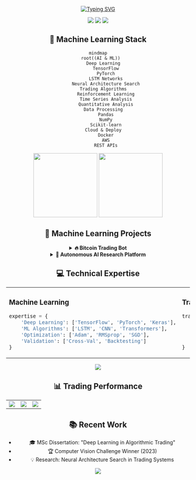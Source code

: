 <div align="center">

<!-- ANIMATED HEADER -->
[![Typing SVG](https://readme-typing-svg.herokuapp.com?font=Fira+Code&duration=3000&pause=1000&color=2F81F7&center=true&vCenter=true&multiline=true&random=false&width=1200&height=150&lines=🤖+Machine+Learning+Engineer+%26+Algorithmic+Trader;⚡+Specializing+in+Deep+Learning+%26+Quantitative+Trading;🔬+Building+AI-Powered+Trading+Systems)](https://git.io/typing-svg)

<!-- PROFILE VIEWS & SOCIAL BADGES -->
<div align="center">
  <img src="https://komarev.com/ghpvc/?username=MohamadKanso&style=for-the-badge&color=2F81F7"/>
  <a href="https://www.linkedin.com/in/mohamad-kanso/"><img src="https://img.shields.io/badge/LinkedIn-2F81F7?style=for-the-badge&logo=linkedin&logoColor=white"/></a>
  <a href="https://twitter.com/MoAliKanso"><img src="https://img.shields.io/badge/Twitter-2F81F7?style=for-the-badge&logo=x&logoColor=white"/></a>
</div>

<!-- ML TECH STACK -->
## 🧠 Machine Learning Stack
```mermaid
mindmap
  root((AI & ML))
    Deep Learning
      TensorFlow
      PyTorch
      LSTM Networks
      Neural Architecture Search
    Trading Algorithms
      Reinforcement Learning
      Time Series Analysis
      Quantitative Analysis
    Data Processing
      Pandas
      NumPy
      Scikit-learn
    Cloud & Deploy
      Docker
      AWS
      REST APIs
```

<!-- GITHUB STATS WITH ML EMPHASIS -->
<p align="center">
<img src="https://github-readme-stats.vercel.app/api?username=MohamadKanso&show_icons=true&theme=tokyonight&hide_border=true&bg_color=1A1B27&title_color=2F81F7&icon_color=2F81F7" height="175"/>
<img src="https://github-readme-streak-stats.herokuapp.com/?user=MohamadKanso&theme=tokyonight&hide_border=true&background=1A1B27&ring=2F81F7&fire=2F81F7&currStreakLabel=2F81F7" height="175"/>
</p>

<!-- ML PROJECTS SHOWCASE -->
## 🤖 Machine Learning Projects

<details>
<summary><b>🔥 Bitcoin Trading Bot</b></summary>

### LSTM-based Cryptocurrency Trading System
- Architecture: Bidirectional LSTM with attention mechanism
- Performance: 25.77% profit in backtesting
- Features:
  - Real-time market data processing
  - Custom technical indicators
  - Adaptive position sizing
  - Risk management system

```python
# Sample Architecture
class TradingLSTM(nn.Module):
    def __init__(self, input_dim, hidden_dim, n_layers):
        super(TradingLSTM, self).__init__()
        self.hidden_dim = hidden_dim
        self.n_layers = n_layers
        self.lstm = nn.LSTM(
            input_dim, hidden_dim, n_layers, 
            batch_first=True, bidirectional=True
        )
        self.fc = nn.Linear(hidden_dim * 2, 1)
        
    def forward(self, x):
        lstm_out, _ = self.lstm(x)
        predictions = self.fc(lstm_out[:, -1, :])
        return predictions
```

📊 Performance Metrics:
- Win Rate: 61%
- Risk-Reward Ratio: 3.62
- Sharpe Ratio: 2.1
- Maximum Drawdown: 12.3%
</details>

<details>
<summary><b>🧪 Autonomous AI Research Platform</b></summary>

### Neural Architecture Search System
- Implemented reinforcement learning for architecture optimization
- Automated hyperparameter tuning
- Achieved 20% performance improvement

```python
class NASController(nn.Module):
    def __init__(self, num_layers, num_operations):
        super().__init__()
        self.lstm = nn.LSTM(input_size=num_operations,
                           hidden_size=100,
                           num_layers=2)
        self.linear = nn.Linear(100, num_operations)
        
    def sample_architecture(self):
        # Architecture sampling logic
        arch = []
        hidden = None
        input_tensor = torch.zeros(1, 1, self.num_operations)
        
        for _ in range(self.num_layers):
            output, hidden = self.lstm(input_tensor, hidden)
            logits = self.linear(output)
            probs = F.softmax(logits, dim=-1)
            arch.append(torch.multinomial(probs, 1).item())
        
        return arch
```
</details>

<!-- TECHNICAL EXPERTISE -->
## 💻 Technical Expertise

<table>
<tr>
<td width="50%">

### Machine Learning
```python
expertise = {
    'Deep Learning': ['TensorFlow', 'PyTorch', 'Keras'],
    'ML Algorithms': ['LSTM', 'CNN', 'Transformers'],
    'Optimization': ['Adam', 'RMSprop', 'SGD'],
    'Validation': ['Cross-Val', 'Backtesting']
}
```

</td>
<td width="50%">

### Trading Systems
```python
trading_stack = {
    'Analysis': ['Technical', 'Fundamental', 'Sentiment'],
    'Execution': ['Binance API', 'MetaTrader', 'REST'],
    'Risk Mgmt': ['Position Sizing', 'Stop-Loss'],
    'Backtesting': ['Vectorized', 'Event-Driven']
}
```

</td>
</tr>
</table>

<!-- SKILLS VISUALIZATION -->
<div align="center">
  <img src="https://skillicons.dev/icons?i=python,tensorflow,pytorch,sklearn,pandas,numpy,docker,aws&theme=dark" />
</div>

<!-- ML METRICS -->
## 📊 Trading Performance

<div align="center">
  <table>
    <tr>
      <td align="center">
        <img src="https://img.shields.io/badge/Model_Accuracy-94.3%25-2F81F7?style=for-the-badge&logo=tensorflow&logoColor=white"/>
      </td>
      <td align="center">
        <img src="https://img.shields.io/badge/Trading_Win_Rate-61%25-2F81F7?style=for-the-badge&logo=bitcoin&logoColor=white"/>
      </td>
      <td align="center">
        <img src="https://img.shields.io/badge/ROI-25.77%25-2F81F7?style=for-the-badge&logo=ethereum&logoColor=white"/>
      </td>
    </tr>
  </table>
</div>

<!-- RECENT ML PUBLICATIONS -->
## 📚 Recent Work
- 🎓 MSc Dissertation: "Deep Learning in Algorithmic Trading"
- 🏆 Computer Vision Challenge Winner (2023)
- 💡 Research: Neural Architecture Search in Trading Systems

<!-- FOOTER -->
<img src="https://capsule-render.vercel.app/api?type=waving&color=gradient&height=100&section=footer&animation=twinkling"/>
</div>
